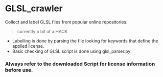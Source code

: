 # GLSL_crawler
Collect and label GLSL files from popular online repositories. 
> currently a bit of a HACK 

* Labelling is done by parsing the file looking for keywords that define the applied license.
* Basic checking of GLSL script is done using glsl_parser.py

### Always refer to the downloaded Script for license information before use.
